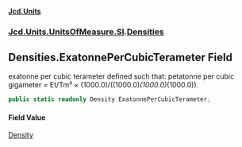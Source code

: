 #### [Jcd.Units](index.md 'index')
### [Jcd.Units.UnitsOfMeasure.SI](Jcd.Units.UnitsOfMeasure.SI.md 'Jcd.Units.UnitsOfMeasure.SI').[Densities](Densities.md 'Jcd.Units.UnitsOfMeasure.SI.Densities')

## Densities.ExatonnePerCubicTerameter Field

exatonne per cubic terameter defined such that: petatonne per cubic gigameter = Et/Tm³ × (1000.0)/((1000.0)*(1000.0)*(1000.0)).

```csharp
public static readonly Density ExatonnePerCubicTerameter;
```

#### Field Value
[Density](Density.md 'Jcd.Units.UnitTypes.Density')